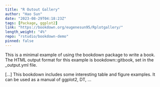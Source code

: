 ```yaml
---
title: "R Outout Gallery"
author: "Hao Sun"
date: "2023-08-29T04:18:23Z"
tags: [Package, ggplot2]
link: "https://bookdown.org/eugenesun95/Rplotgallery/"
length_weight: "4%"
repo: "rstudio/bookdown-demo"
pinned: false
---
```


<p>This is a minimal example of using the bookdown package to write a book.
The HTML output format for this example is bookdown::gitbook,
set in the _output.yml file.</p> [...] This bookdown includes some interesting table and figure examples. It can be used as a manual of ggplot2, DT, ...
